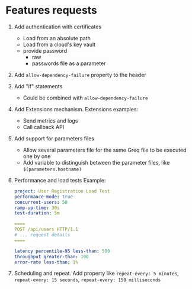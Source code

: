 # Features requests

1. Add authentication with certificates
    - Load from an absolute path
    - Load from a cloud's key vault
    - provide password
        * raw
        * passwords file as a parameter

2. Add `allow-dependency-failure` property to the header

3. Add "if" statements
    - Could be combined with `allow-dependency-failure`

4. Add Extensions mechanism. Extensions examples:
    - Send metrics and logs
    - Call callback API

5. Add support for parameters files
    - Allow several parameters file for the same Greq file to be executed one by one
    - Add variable to distinguish between the parameter files, like `$(parameters.hostname)`

6. Performance and load tests
    Example:
    ```yaml
    project: User Registration Load Test
    performance-mode: true
    concurrent-users: 50
    ramp-up-time: 30s
    test-duration: 5m

    ====
    POST /api/users HTTP/1.1
    # ... request details
    ====

    latency percentile-95 less-than: 500
    throughput greater-than: 100
    error-rate less-than: 1%
    ```

7. Scheduling and repeat. Add property like `repeat-every: 5 minutes`, `repeat-every: 15 seconds`, `repeat-every: 150 milliseconds`
